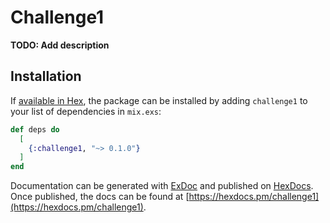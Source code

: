 # Challenge1

**TODO: Add description**

## Installation

If [available in Hex](https://hex.pm/docs/publish), the package can be installed
by adding `challenge1` to your list of dependencies in `mix.exs`:

```elixir
def deps do
  [
    {:challenge1, "~> 0.1.0"}
  ]
end
```

Documentation can be generated with [ExDoc](https://github.com/elixir-lang/ex_doc)
and published on [HexDocs](https://hexdocs.pm). Once published, the docs can
be found at [https://hexdocs.pm/challenge1](https://hexdocs.pm/challenge1).

